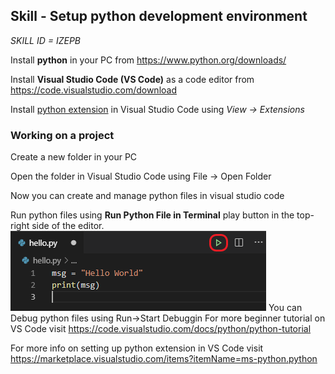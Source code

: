 ## Skill - Setup python development environment

*SKILL ID = IZEPB*

Install **python** in your PC from https://www.python.org/downloads/

Install **Visual Studio Code (VS Code)** as a code editor from https://code.visualstudio.com/download

Install [python extension](https://marketplace.visualstudio.com/items?itemName=ms-python.python) in Visual Studio Code using *View -> Extensions*

### Working on a project
Create a new folder in your PC

Open the folder in Visual Studio Code using File -> Open Folder

Now you can create and manage python files in visual studio code

Run python files using **Run Python File in Terminal** play button in the top-right side of the editor.
![Using the run python file in terminal button](https://github.com/nagasudhirpulla/taming_python/raw/master/blog/skills/assets/img/run-python-file-in-terminal-button.png)
You can Debug python files using Run->Start Debuggin
For more beginner tutorial on VS Code visit https://code.visualstudio.com/docs/python/python-tutorial

For more info on setting up python extension in VS Code visit https://marketplace.visualstudio.com/items?itemName=ms-python.python
<!--stackedit_data:
eyJoaXN0b3J5IjpbLTg4ODMzNjc3MCw5MzM2NTQ3MTBdfQ==
-->